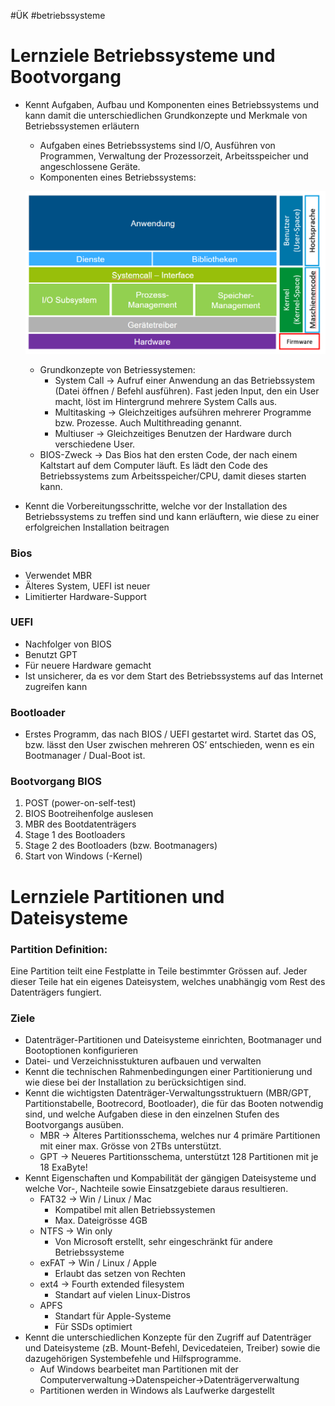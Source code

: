 #ÜK
#betriebssysteme
# Lernziele Betriebssysteme und Bootvorgang

- Kennt Aufgaben, Aufbau und Komponenten eines Betriebssystems und kann damit die unterschiedlichen Grundkonzepte und Merkmale von Betriebssystemen erläutern
    - Aufgaben eines Betriebssystems sind I/O, Ausführen von Programmen, Verwaltung der Prozessorzeit, Arbeitsspeicher und angeschlossene Geräte.
    - Komponenten eines Betriebssystems:
    
    ![Untitled](ÜK/ÜK%20Betriebssysteme/PDFs&Fotos/Untitled.png)
    
    - Grundkonzepte von Betriessystemen:
        - System Call → Aufruf einer Anwendung an das Betriebssystem (Datei öffnen / Befehl ausführen). Fast jeden Input, den ein User macht, löst im Hintergrund mehrere System Calls aus.
        - Multitasking → Gleichzeitiges aufsühren mehrerer Programme bzw. Prozesse. Auch Multithreading genannt.
        - Multiuser → Gleichzeitiges Benutzen der Hardware durch verschiedene User.
    - BIOS-Zweck → Das Bios hat den ersten Code, der nach einem Kaltstart auf dem Computer läuft. Es lädt den Code des Betriebssystems zum Arbeitsspeicher/CPU, damit dieses starten kann.
- Kennt die Vorbereitungsschritte, welche vor der Installation des Betriebssystems zu treffen sind und kann erläuftern, wie diese zu einer erfolgreichen Installation beitragen

### Bios

- Verwendet MBR
- Älteres System, UEFI ist neuer
- Limitierter Hardware-Support

### UEFI

- Nachfolger von BIOS
- Benutzt GPT
- Für neuere Hardware gemacht
- Ist unsicherer, da es vor dem Start des Betriebssystems auf das Internet zugreifen kann

### Bootloader

- Erstes Programm, das nach BIOS / UEFI gestartet wird. Startet das OS, bzw. lässt den User zwischen mehreren OS’ entschieden, wenn es ein Bootmanager / Dual-Boot ist.

### Bootvorgang BIOS

1. POST (power-on-self-test)
2. BIOS Bootreihenfolge auslesen
3. MBR des Bootdatenträgers
4. Stage 1 des Bootloaders
5. Stage 2 des Bootloaders (bzw. Bootmanagers)
6. Start von Windows (-Kernel) 

# Lernziele Partitionen und Dateisysteme

### Partition Definition:

Eine Partition teilt eine Festplatte in Teile bestimmter Grössen auf. Jeder dieser Teile hat ein eigenes Dateisystem, welches unabhängig vom Rest des Datenträgers fungiert. 

### Ziele

- Datenträger-Partitionen und Dateisysteme einrichten, Bootmanager und Bootoptionen konfigurieren
- Datei- und Verzeichnisstukturen aufbauen und verwalten
- Kennt die technischen Rahmenbedingungen einer Partitionierung und wie diese bei der Installation zu berücksichtigen sind.
- Kennt die wichtigsten Datenträger-Verwaltungsstruktuern (MBR/GPT, Partitionstabelle, Bootrecord, Bootloader), die für das Booten notwendig sind, und welche Aufgaben diese in den einzelnen Stufen des Bootvorgangs ausüben.
    - MBR → Älteres Partitionsschema, welches nur 4 primäre Partitionen mit einer max. Grösse von 2TBs unterstützt.
    - GPT → Neueres Partitionsschema, unterstützt 128 Partitionen mit je 18 ExaByte!
- Kennt Eigenschaften und Kompabilität der gängigen Dateisysteme und welche Vor-, Nachteile sowie Einsatzgebiete daraus resultieren.
    - FAT32 → Win / Linux / Mac
        - Kompatibel mit allen Betriebssystemen
        - Max. Dateigrösse 4GB
    - NTFS → Win only
        - Von Microsoft erstellt, sehr eingeschränkt für andere Betriebssysteme
    - exFAT → Win / Linux / Apple
        - Erlaubt das setzen von Rechten
    - ext4 → Fourth extended filesystem
        - Standart auf vielen Linux-Distros
    - APFS
        - Standart für Apple-Systeme
        - Für SSDs optimiert
- Kennt die unterschiedlichen Konzepte für den Zugriff auf Datenträger und Dateisysteme (zB. Mount-Befehl, Devicedateien, Treiber) sowie die dazugehörigen Systembefehle und Hilfsprogramme.
    - Auf Windows bearbeitet man Partitionen mit der Computerverwaltung→Datenspeicher→Datenträgerverwaltung
    - Partitionen werden in Windows als Laufwerke dargestellt